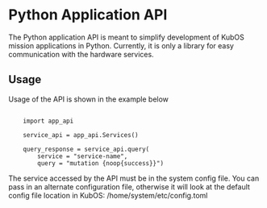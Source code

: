 # Python Application API

The Python application API is meant to simplify development of KubOS mission applications in Python. Currently, it is only a library for easy communication with the hardware services.

## Usage

Usage of the API is shown in the example below

```

    import app_api

    service_api = app_api.Services()

    query_response = service_api.query(
        service = "service-name",
        query = "mutation {noop{success}}")
```

The service accessed by the API must be in the system config file. You can pass in an alternate configuration file, otherwise it will look at the default config file location in KubOS: /home/system/etc/config.toml
